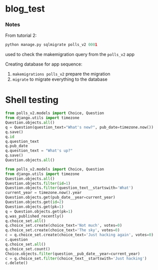 # blog_test

###  Notes
From tutorial 2: 

```python
python manage.py sqlmigrate polls_v2 0001
```
used to check the makemigration query from the `polls_v2` app

Creating database for app sequence:
1. `makemigrations polls_v2` prepare the migration
2. `migrate` to migrate everything to the database

# Shell testing
```python
from polls_v2.models import Choice, Question
from django.utils import timezone
Question.objects.all()
q = Question(question_text="What's new?", pub_date=timezone.now())
q.save()
q.id
q.question_text
q.pub_date
q.question_text = "What's up?"
q.save()
Question.objects.all()
```

```python
from polls_v2.models import Choice, Question
from django.utils import timezone
Question.objects.all()
Question.objects.filter(id=1)
Question.objects.filter(question_text__startswith='What')
current_year = timezone.now().year
Question.objects.get(pub_date__year=current_year)
Question.objects.get(id=2)
Question.objects.get(pk=1)
q = Question.objects.get(pk=1)
q.was_published_recently()
q.choice_set.all()
q.choice_set.create(choice_text='Not much', votes=0)
q.choice_set.create(choice_text='The sky', votes=0)
c = q.choice_set.create(choice_text='Just hacking again', votes=0)
c.question
q.choice_set.all()
q.choice_set.count()
Choice.objects.filter(question__pub_date__year=current_year)
c = q.choice_set.filter(choice_text__startswith='Just hacking')
c.delete()
```
